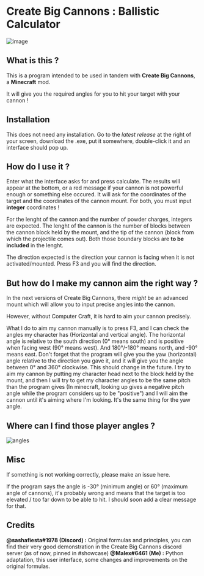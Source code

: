 # Create Big Cannons : Ballistic Calculator
![image](https://user-images.githubusercontent.com/96785178/236646755-6cc4e52f-693f-4ab0-b87e-f2cb2ae89f06.png)

## What is this ?

This is a program intended to be used in tandem with **Create Big Cannons**, a **Minecraft** mod.

It will give you the required angles for you to hit your target with your cannon !

## Installation

This does not need any installation.
Go to the *latest release* at the right of your screen, download the .exe, put it somewhere, double-click it and an interface should pop up.

## How do I use it ?

Enter what the interface asks for and press calculate. The results will appear at the bottom, or a red message if your cannon is not powerful enough or something else occured.
It will ask for the coordinates of the target and the coordinates of the cannon mount. For both, you must input **integer** coordinates !

For the lenght of the cannon and the number of powder charges, integers are expected. 
The lenght of the cannon is the number of blocks between the cannon block held by the mount, and the tip of the cannon (block from which the projectile comes out). Both those boundary blocks are **to be included** in the lenght.

The direction expected is the direction your cannon is facing when it is not activated/mounted. Press F3 and you will find the direction.

## But how do I make my cannon aim the right way ?

In the next versions of Create Big Cannons, there *might* be an advanced mount which will allow you to input precise angles into the cannon.

However, without Computer Craft, it is hard to aim your cannon precisely.

What I do to aim my cannon manually is to press F3, and I can check the angles my character has (Horizontal and vertical angle).
The horizontal angle is relative to the south direction (0° means south) and is positive when facing west (90° means west). And 180°/-180° means north, and -90° means east.
Don't forget that the program will give you the yaw (horizontal) angle relative to the direction you gave it, and it will give you the angle between 0° and 360° clockwise. This should change in the future.
I try to aim my cannon by putting my character head next to the block held by the mount, and then I will try to get my character angles to be the same pitch than the program gives (In minecraft, looking up gives a negative pitch angle while the program considers up to be "positive") and I will aim the cannon until it's aiming where I'm looking. It's the same thing for the yaw angle.

## Where can I find those player angles ?

![angles](https://user-images.githubusercontent.com/96785178/236646396-8c34bdc7-cfea-48ee-acf8-0a54e753ecd0.png)

## Misc

If something is not working correctly, please make an issue here.

If the program says the angle is -30° (minimum angle) or 60° (maximum angle of cannons), it's probably wrong and means that the target is too elevated / too far down to be able to hit. I should soon add a clear message for that.

## Credits

**@sashafiesta#1978 (Discord) :** Original formulas and principles, you can find their very good demonstration in the Create Big Cannons discord server (as of now, pinned in #showcase)
**@Malex#6461 (Me) :** Python adaptation, this user interface, some changes and improvements on the original formulas.
